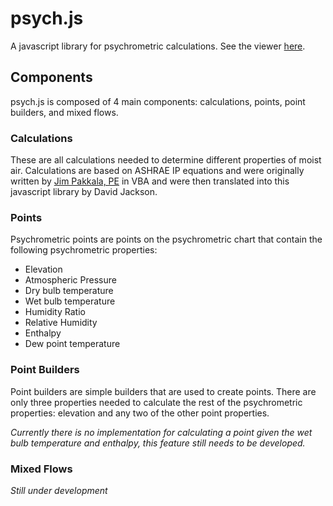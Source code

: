 # psych.js
A javascript library for psychrometric calculations. See the viewer [here](https://david-jackson.github.io/psych.js/viewer).

## Components

psych.js is composed of 4 main components: calculations, points, point builders, and mixed flows.

### Calculations 

These are all calculations needed to determine different properties of moist air. Calculations are based on ASHRAE IP equations and were originally written by [Jim Pakkala, PE](https://www.linkedin.com/in/jimpakkala) in VBA and were then translated into this javascript library by David Jackson. 

### Points 

Psychrometric points are points on the psychrometric chart that contain the following psychrometric properties:
- Elevation
- Atmospheric Pressure
- Dry bulb temperature
- Wet bulb temperature
- Humidity Ratio
- Relative Humidity
- Enthalpy
- Dew point temperature

### Point Builders

Point builders are simple builders that are used to create points. There are only three properties needed to calculate the rest of the psychrometric properties: elevation and any two of the other point properties.

*Currently there is no implementation for calculating a point given the wet bulb temperature and enthalpy, this feature still needs to be developed.*

### Mixed Flows

*Still under development*